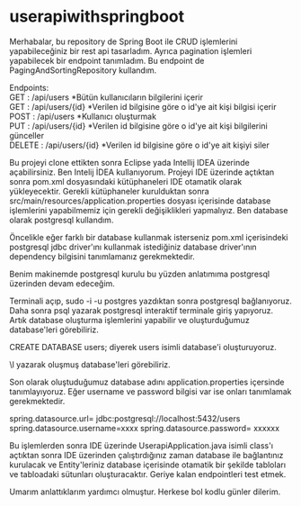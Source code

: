 # userapiwithspringboot

Merhabalar, bu repository de Spring Boot ile CRUD işlemlerini yapabileceğiniz bir rest api tasarladım. Ayrıca 
pagination işlemleri yapabilecek bir endpoint tanımladım. Bu endpoint de PagingAndSortingRepository kullandım.

Endpoints:<br/>
  GET     : /api/users *Bütün kullanıcıların bilgilerini içerir <br/>
  GET     : /api/users/{id} *Verilen id bilgisine göre o id'ye ait kişi bilgisi içerir<br/>
  POST    : /api/users *Kullanıcı oluşturmak<br/>
  PUT     : /api/users/{id} *Verilen id bilgisine göre o id'ye ait kişi bilgilerini günceller<br/>
  DELETE  : /api/users/{id} *Verilen id bilgisine göre o id'ye ait kişiyi siler<br/>
  
 Bu projeyi clone ettikten sonra Eclipse yada Intellij IDEA üzerinde açabilirsiniz. Ben Intelij İDEA kullanıyorum.
 Projeyi IDE üzerinde açtıktan sonra pom.xml dosyasındaki kütüphaneleri IDE otamatik olarak yükleyecektir.
 Gerekli kütüphaneler kurulduktan sonra src/main/resources/application.properties dosyası içerisinde database işlemlerini
 yapabilmemiz için gerekli değişiklikleri yapmalıyız. Ben database olarak postgresql kullandım. 
 
 Öncelikle eğer farklı bir database kullanmak isterseniz pom.xml içerisindeki postgresql jdbc driver'ını kullanmak istediğiniz
 database driver'ının dependency bilgisini tanımlamanız gerekmektedir. 
 
 Benim makinemde postgresql kurulu bu yüzden anlatımıma postgresql üzerinden devam edeceğim.
 
 Terminali açıp, sudo -i -u postgres yazdıktan sonra postgresql bağlanıyoruz. Daha sonra psql yazarak postgresql interaktif 
 terminale giriş yapıyoruz. Artık database oluşturma işlemlerini yapabilir ve oluşturduğumuz database'leri görebiliriz. 
 
 CREATE DATABASE users; diyerek users isimli database'i oluşturuyoruz.
 
 \l yazarak oluşmuş database'leri görebiliriz.
 
 Son olarak oluştuduğumuz database adını application.properties içersinde tanımlayıyoruz. Eğer username ve password bilgisi
 var ise onları tanımlamak gerekmektedir.
 
  spring.datasource.url= jdbc:postgresql://localhost:5432/users
  spring.datasource.username=xxxx
  spring.datasource.password= xxxxxx
  
Bu işlemlerden sonra IDE üzerinde UserapiApplication.java isimli class'ı açtıktan sonra IDE üzerinden çalıştırdığınız zaman
database ile bağlantınız kurulacak ve Entity'leriniz database içerisinde otamatik bir şekilde tabloları ve tabloadaki
sütunları oluşturacaktır. Geriye kalan endpointleri test etmek. 

Umarım anlattıklarım yardımcı olmuştur. Herkese bol kodlu günler dilerim.
 

